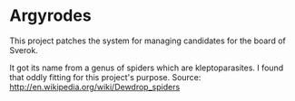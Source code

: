 Argyrodes
=========

This project patches the system for managing candidates for the board of Sverok.

It got its name from a genus of spiders which are kleptoparasites. I found that oddly fitting for this project's purpose. Source: http://en.wikipedia.org/wiki/Dewdrop_spiders

